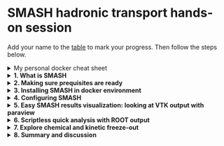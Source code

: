 # SMASH hadronic transport hands-on session

Add your name to the [table](https://docs.google.com/spreadsheets/d/1f1M4vro1lFZnp80Dy0bE_XjYxMQid9oG9BgEMiO10-o/edit?usp=sharing) to mark your progress.
Then follow the steps below.

<details><summary> My personal docker cheat sheet </summary>
<p>

I'm very new with docker, so here I assemble commands that were useful for me:

```
  docker container ls -a        # List all containers
  docker system prune           # Remove all the stopped containers
  docker start -ai myJetscape   # Start JETSCAPE docker again after exiting

  # run JETSCAPE container on linux
  docker run -it -v ~/jetscape-docker:/home/jetscape-user --name myJetscape --user $(id -u):$(id -g) jetscape/base:v1.4

  # run JETSCAPE container on MAC
  docker run -it -v ~/jetscape-docker:/home/jetscape-user --name myJetscape jetscape/base:v1.4
```

</p>
</details>


<details><summary><b> 1. What is SMASH </b></summary>
<p>

SMASH is a hadronic transport code. In JETSCAPE it simulates multiple hadron-hadron scatterings in the final dilute stage of the fireball evolution.
Look at the visualization at the [official SMASH webpage](https://smash-transport.github.io/). At the end of our session we will be able
to create similar visualizations, configure SMASH and analyze its output. All this will be done without writing any code at all, or with simple one-liners.

</p>
</details>







<details><summary><b> 2. Making sure prequisites are ready </b></summary>
<p>

I assume that you have followed the [general school instructions](https://github.com/JETSCAPE/SummerSchool2020/blob/master/README.md) and have
docker and ROOT installed. Having [ROOT](https://root.cern/install/) installed on your computer (not in docker space) is really important for this tutorial.

Try to run

```
root -l
```

You should see a root command line. Try to type

```
new TBrowser
```

into this line and make sure you havd a ROOT browser opening.



#### Installing paraview
----

For creating nice SMASH visualizations we will use paraview.


<details><summary> MAC  </summary>
<p>

```
brew install paraview
```

</p>
</details>

<details><summary> Ubuntu or other linux </summary>
<p>

```
sudo apt-get install -y paraview
```

With other linux distributives you may use *yum* instead of *apt-get*.

</p>
</details>

<details><summary> Windows </summary>
<p>

[Download](https://www.paraview.org/download/) and execute the .exe installer for Windows.

</p>
</details>

If you have some fancy operating system you are probably screwed. Give it up.
If you are at the session and didn't manage to install paraview for more than 10 minutes, give it up
and proceed further. Paraview is nice to have, but not critical for us.


</p>
</details>




<details><summary><b> 3. Installing SMASH in docker environment </b></summary>
<p>

Installing SMASH:

```
cd jetscape-docker/JETSCAPE/external_packages
./get_smash.sh
cd smash/smash_code/build
make smash
```

Now let's try to run SMASH. Starting default smash run:

```
./smash
```

Print out SMASH version:

```
./smash --version
```

Prints the list of all SMASH command line options

```
./smash --help
```

</p>
</details>



<details><summary><b> 4. Configuring SMASH </b></summary>
<p>
  What SMASH is going to simulate depends on what you ask it.
  By default it simulates a Au+Au collision at 1.23 GeV per nucleon in the lab frame.
  In the end we want to use SMASH as a hadronic afterburner, so let's learn to configure it.
  You can learn how to do it by yourself from the detailed [SMASH user guide](http://theory.gsi.de/~smash/userguide/1.8/),
  but this tutorial is intended to make your life a bit simpler. So let's go
  step by step.

  SMASH is controlled in two ways:

  - By configuration file\
    By default this file is called config.yaml. Let's copy
    it to JETSCAPE_school.yaml and make smash read configuration from it:

    ```
      cp config.yaml JETSCAPE_school.yaml
      ./smash --inputfile JETSCAPE_school.yaml
    ```

  - By command-line options\
    They can overrule the options in the file. For example,

    ```
      ./smash --inputfile JETSCAPE_school.yaml --config "General: {End_Time: 40.0}"
    ```
    will change the simulation end time from the 200 fm/c in the config to 40 fm/c.

  Now let us look inside the `JETSCAPE_school.yaml`. For now let's focus
  on the Output section:

  ```
    Output:
        Output_Interval: 10.0
        Particles:
            Format:          ["Oscar2013"]
  ```

  This means that SMASH is going to print out all the particles in
  Oscar2013 format (a simple human readable text), and if it is required to
  print out particles in the middle of the simulation, it will do so every 10.0 fm/c.
  By default SMASH will print out only particles in the end of the simulation.
  To make it actually print out particles every 10 fm/c we need to supply our config with
  an additional `Only_Final: No` option.

  ```
    Output:
        Output_Interval: 10.0
        Particles:
            Format:          ["Oscar2013"]
            Only_Final:      No
  ```

  **Let's look at the results of our simulations.**
  By default SMASH output will be in the folders `data/0`, `data/1`, etc.
  Open the latest `data/?` folder and look at the files there.
  There is config.yaml there, it is just a full copy of SMASH configuration
  to keep record of what was done. And there is a `particle_lists.oscar` file. This is the one we want to look at.
  It contains the particles that SMASH generated. Open it and you should see something like this:

  ```
   #!OSCAR2013 particle_lists t x y z mass p0 px py pz pdg ID charge
   # Units: fm fm fm fm GeV GeV GeV GeV GeV none none e
   # SMASH-1.8
   # event 1 out 470
   200 -106.204 58.1653 -14.4014 0.938 1.26645138 -0.746754441 0.397353787 -0.092319454 2112 2364 0
   200 104.02 39.1754 98.0998 0.938 1.4867404 0.782602686 0.334508298 0.778582208 2212 907 1
   200 15.7665 -21.8512 -137.847 0.938 1.34280422 0.101448745 -0.118439561 -0.948134694 2212 2344 1
   ...
  ```

  You can analyse these results already using your favourite way to write scripts, but at this tutorial I want to show some
  convenient approaches to perform quick analysis without writing code.
  For this we actually want output in some different formats: Root and VTK.
  We will use Root output for analysis and VTK output for visualization. Let's add them to configuration.
  Let's also ask for as much information as possible to be written out (`Extended: True`).

  ```
    Output:
        Output_Interval: 1.0
        Particles:
            Format:          ["Oscar2013", "Root", "VTK"]
            Only_Final:      No
            Extended:        True
  ```

  This is going to generate a lot of output, so let's change the time of simulation to 40 fm/c instead of 200 fm/c:

  ```
    General:
        ...
        End_Time:    40.0   # 200.0
        ...
  ```

  Next we will look at Root and VTK outputs.

</p>
</details>


<details><summary><b> 5. Easy SMASH results visualization: looking at VTK output with paraview </b></summary>
<p>

  If you didn't manage to install paraview, skip this section. It's pretty and fun, but not critical for us.

  Let us open the vtk files that we generated in previous section. For this start `paraview`, press `File -> Open`
  and open our vtk files. Remember, that by default SMASH output will be in the folders `data/0`, `data/1`, etc.
  Open the latest `data/?` folder and look at the files there.

  Press a large green
  ```
    Apply
  ```
  button and you should be able to see some small dots on the display. Those are our particles.
  Let's make them look bigger. Change:

  ```
    Representation: Surface -> 3D Glyphs
    Glyph Type: Arrow -> Sphere
  ```

  Now use the green `Next Frame` and `Previous Frame` buttons on the top to play the movie.

  ### Challenge 1

  Experiment with paraview capabilities. You can change the color of spheres depending on their momenta,
  particle type, etc. You can add arrows to particles to show their momenta.

  Try to visualize a particles in a box simulation instead of collider. To run a box simulation
  change

  ```
    General:
        Modus:  Box  # previously it was Collider
  ```

  and set up the box configuration you like, see [the documentation](http://theory.gsi.de/~smash/userguide/1.8/input_modi_box_.html).
  I don't reveal all the details, you have to find them yourselves. That's why it's called *challenge*.

</p>
</details>

<details><summary><b> 6. Scriptless quick analysis with ROOT output </b></summary>
<p>

Run ROOT on your computer (not in docker enveroment).

```
  root -l
```

If it doesn't run because you forgot to install it, then you are in trouble.
Go to the official [Root installation guide](https://root.cern/install/) and try your luck. But many school
participants are experimentalists, so you guys should have ROOT on your computers and be more fluent with it than I am.

In root environment type

```
  new TBrowser
```

This should open a browser. Use it to open the Root file `Particles.root` you generated previously from SMASH simulation.
In the left panel of the browser you should see a tree called `particles`. Double-click on it and you will see many
leaves. Double-click on a leaf shows a histogram. In this way you can see a distribution of x, y, z coordinates,
times of output, particle energies p0, and momenta px, py, pz.

Let's do something more practical. Let's generate 50 events (set this yourself in the configuration)
and compare pion to proton rapidity distributions. Open the newly generated `Particles.root` in your TBrowser.
In the `Command(local)` panel enter:

```
  particles->Draw("0.5 * log((p0-pz)/(p0+pz))","pdgcode == 2212", "E");
```

Now left-click on the histogram to update it. Here
 - `particles` is the name of the tree
 - `0.5 * log((p0-pz)/(p0+pz))` is the first parameter of the [Draw](https://root.cern.ch/root/html524/TTree.html#TTree:Draw) function.\
    It is a variable to be histogrammed. As you see, ROOT allows to put formulas there,
    which use leaves like `p0` and `pz`.
 - `pdgcode == 2212` is the second parameter of the [Draw](https://root.cern.ch/root/html524/TTree.html#TTree:Draw) function. It defines
   a cut. Here we cut on particle type, `2212` is a [PDG code](http://pdg.lbl.gov/2019/reviews/rpp2019-rev-monte-carlo-numbering.pdf) of protons.
   It is possible to combine cuts, for example `pdgcode == 2212 && sqrt(px*px + py*py) > 0.2 && t == 200.0`.
 - `E` is the third parameter of [Draw](https://root.cern.ch/root/html524/TTree.html#TTree:Draw). It is a plotting option that
   asks ROOT to show error bars.

Let's now plot a rapidity distribution for pions (plotting option `same` puts this histogram above the previous one):

```
  particles->Draw("0.5 * log((p0-pz)/(p0+pz))","pdgcode == 211 || pdgcode == 111 || pdgcode == -211", "E same");
```

Now both proton and pion histograms have the same color and you can't distinguish them. Right-click on the points and change the color:

```
  Right-click -> SetLineAttributes
```

Now you have an ugly, but very quick and functional way to analyze SMASH output. Let's look at particles in spatial coordinates.
You cannot do it in experiment, but it is easy in SMASH:

```
  particles->Draw("x:y:z","pdgcode == 2212");

  particles->Draw("x:y","t==20");
  particles->Draw("x:y","t==30");
  particles->Draw("x:y","t==40");
```


</p>
</details>


<details><summary><b> 7. Explore chemical and kinetic freeze-out </b></summary>
<p>

In this part we are going to discuss the chemical and kinetic freeze-out of
hadrons. First of all, do you know what chemical and kinetic freeze-outs are?
Write the definitions as you understand them in the chat.

Are hadrons chemically frozen out immediately after the hydrodynamics is stopped
and hadronic afterburner is started? Let's try to answer this by comparing
spectra and yields from two simulations

  1. Just letting resonances decay, without any rescattering
  2. Running the full hadronic rescattering

For these simulations I have generated 100 events of particles sampled
from a hydrodynamic simulation of central Au+Au collisions at 19.6 GeV.
Download these sampled particles by [this link](https://drive.google.com/file/d/1iTLL2tjRI0f_bz8uKl5SXFLC6yMHPrM0/view?usp=sharing).
We will use them as an input to SMASH.

Unpack it:

```
  tar -xvf SMASH_input_particles_from_MUSIC_hydro.tar.gz
```
You should get a file `sampled_particles0`.

Next, configure SMASH to run as an afterburner. Here is the content of the SMASH config file:

```
Version: 1.8 # minimal SMASH version to use with this config file

Logging:
    default: INFO

General:
    Modus:          List
    End_Time:       100.0
    Nevents:        100
    Randomseed:     -1

Output:
    Output_Interval:  100.0
    Particles:
        Format:     ["Root"]
        Extended:   True
        Only_Final: No
    Collisions:
        Format:     ["Root"]
        Extended:   True

Modi:
    List:
        File_Directory: "."
        File_Prefix:    "sampled_particles"
        Shift_Id:       0

```

Run SMASH with this configuration -- it took around 5 minutes on my laptop.
Now let's run SMASH starting from the same initial state, but switching
off all collisions. This is done in the SMASH config by setting option

```
Collision_Term:
    No_Collisions:  True
```

Run SMASH again without collisions. Let's use ROOT TBrowser to compare the spectra.
Let's look, for example, at pion transverse momentum spectra at midrapidity

```
  particles->Draw("sqrt(px * px + py * py)", "t == 100 && abs(0.5 * log((p0 + pz)/(p0 - pz)) < 1.0) && pdgcode == 211", "E");
```
How much do pion spectra differ for the simulation with and without scattering? Repeat the same for kaons and protons.

What can you conclude from this study? Let's discuss in the chat.

1. How much does the hadronic rescattering change the spectra?
2. What can you say about chemical freeze-out?
3. What can you say about kinetic freeze-out?

----

Now let us look at the reactions. When do the elastic and inelastic reactions stop?
Do inelastic reactions cease earlier than elastic ones? Are reactions equilibrated
at some point, i.e. do they occur at the same rate in forward and backward directions?


Looking at resonance formation and decays:

```
 collisions->Draw("t","nin == 2 && nout == 1 ");
 collisions->Draw("t","nin == 1 && nout == 2 ", "same");
```

Looking at formations and decays specifically for Delta0(1232):

```
 collisions->Draw("t","nin == 2 && nout == 1 && pdgcode[2] == 2114");
 collisions->Draw("t","nin == 1 && nout == 2 && pdgcode[0] == 2114", "same");
```

Looking at elastic and inelastic 2->2 collisions in tau-eta coordinates:

```
collisions->Draw("sqrt(t*t-z*z):log((t-z)/(t+z))","nin == 2 && nout == 2 &&  ((pdgcode[0] == pdgcode[2] && pdgcode[1] == pdgcode[3]) || (pdgcode[0] == pdgcode[3] && pdgcode[1] == pdgcode[2]))");
collisions->Draw("sqrt(t*t-z*z):log((t-z)/(t+z))","nin == 2 && nout == 2 && !((pdgcode[0] == pdgcode[2] && pdgcode[1] == pdgcode[3]) || (pdgcode[0] == pdgcode[3] && pdgcode[1] == pdgcode[2]))", "same");
```

</p>
</details>

<details><summary><b> 8. Summary and discussion </b></summary>


</p>
</details>

